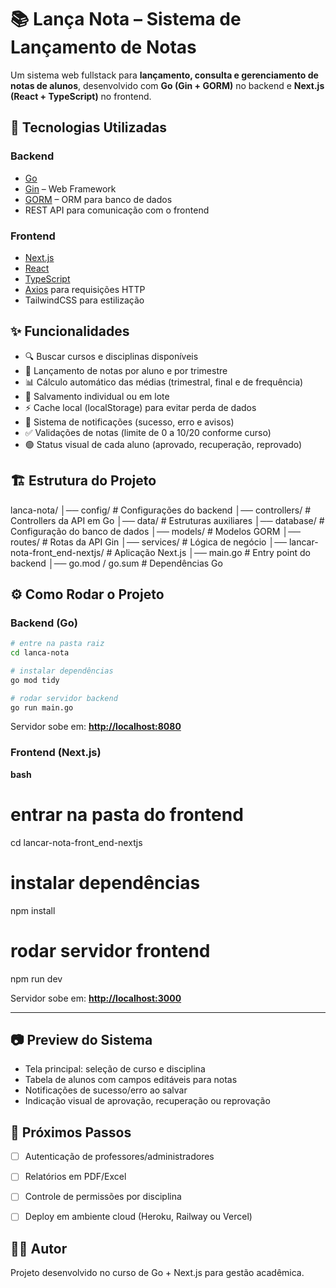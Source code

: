
# 📚 Lança Nota – Sistema de Lançamento de Notas

Um sistema web fullstack para **lançamento, consulta e gerenciamento de notas de alunos**, desenvolvido com **Go (Gin + GORM)** no backend e **Next.js (React + TypeScript)** no frontend.  


## 🚀 Tecnologias Utilizadas

### Backend
- [Go](https://go.dev/)  
- [Gin](https://gin-gonic.com/) – Web Framework  
- [GORM](https://gorm.io/) – ORM para banco de dados  
- REST API para comunicação com o frontend  

### Frontend
- [Next.js](https://nextjs.org/)  
- [React](https://react.dev/)  
- [TypeScript](https://www.typescriptlang.org/)  
- [Axios](https://axios-http.com/) para requisições HTTP  
- TailwindCSS para estilização  


## ✨ Funcionalidades

- 🔍 Buscar cursos e disciplinas disponíveis  
- 📝 Lançamento de notas por aluno e por trimestre  
- 📊 Cálculo automático das médias (trimestral, final e de frequência)  
- 💾 Salvamento individual ou em lote  
- ⚡ Cache local (localStorage) para evitar perda de dados  
- 🔔 Sistema de notificações (sucesso, erro e avisos)  
- ✅ Validações de notas (limite de 0 a 10/20 conforme curso)  
- 🟢 Status visual de cada aluno (aprovado, recuperação, reprovado)  


## 🏗️ Estrutura do Projeto


lanca-nota/
│── config/              # Configurações do backend
│── controllers/         # Controllers da API em Go
│── data/                # Estruturas auxiliares
│── database/            # Configuração do banco de dados
│── models/              # Modelos GORM
│── routes/              # Rotas da API Gin
│── services/            # Lógica de negócio
│── lancar-nota-front\_end-nextjs/   # Aplicação Next.js
│── main.go              # Entry point do backend
│── go.mod / go.sum      # Dependências Go



## ⚙️ Como Rodar o Projeto

### Backend (Go)
```bash
# entre na pasta raiz
cd lanca-nota

# instalar dependências
go mod tidy

# rodar servidor backend
go run main.go
````

Servidor sobe em: **[http://localhost:8080](http://localhost:8080)**


### Frontend (Next.js)

**bash**
# entrar na pasta do frontend
cd lancar-nota-front_end-nextjs

# instalar dependências
npm install

# rodar servidor frontend
npm run dev


Servidor sobe em: **[http://localhost:3000](http://localhost:3000)**

---

## 📷 Preview do Sistema

* Tela principal: seleção de curso e disciplina
* Tabela de alunos com campos editáveis para notas
* Notificações de sucesso/erro ao salvar
* Indicação visual de aprovação, recuperação ou reprovação


## 📌 Próximos Passos

* [ ] Autenticação de professores/administradores
* [ ] Relatórios em PDF/Excel
* [ ] Controle de permissões por disciplina
* [ ] Deploy em ambiente cloud (Heroku, Railway ou Vercel)


## 👨‍💻 Autor

Projeto desenvolvido no curso de Go + Next.js para gestão acadêmica.



